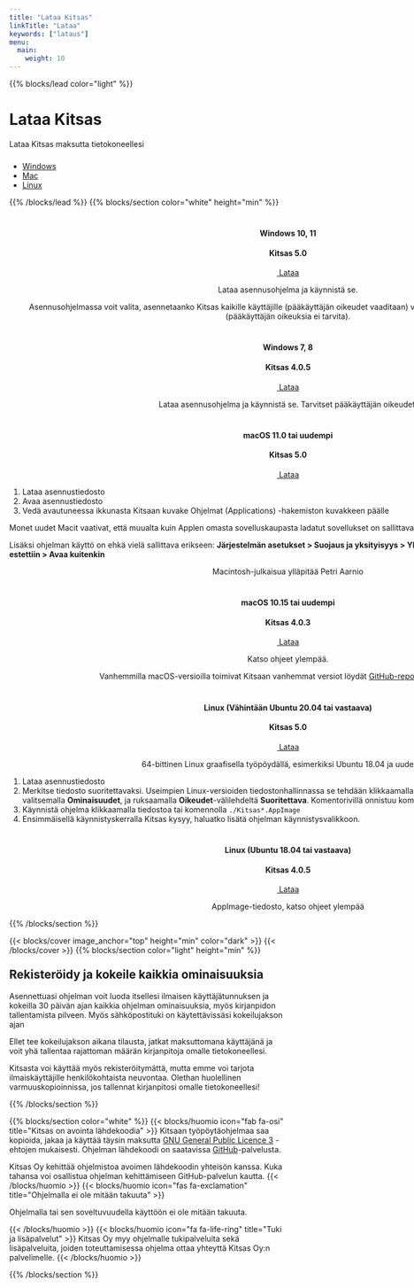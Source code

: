 ```yaml
---
title: "Lataa Kitsas"
linkTitle: "Lataa"
keywords: ["lataus"]
menu:
  main:
    weight: 10
---
```


{{% blocks/lead color="light" %}}

# Lataa Kitsas

Lataa Kitsas maksutta tietokoneellesi

<ul class="nav nav-pills mb-3 text-white" id="pills-tab" role="tablist" style="margin-top:3ex; justify-content: center;" >
  <li class="nav-item">
    <a class="nav-link" id="pills-win-tab" data-toggle="pill" href="#pills-win" role="tab" aria-controls="pills-home" aria-selected="true"><span class="fab fa-windows"></span> Windows</a>
  </li>
  <li class="nav-item">
    <a class="nav-link" id="pills-mac-tab" data-toggle="pill" href="#pills-mac" role="tab" aria-controls="pills-profile" aria-selected="false"><span class="fab fa-apple"></span> Mac</a>
  </li>
  <li class="nav-item">
    <a class="nav-link" id="pills-linux-tab" data-toggle="pill" href="#pills-linux" role="tab" aria-controls="pills-contact" aria-selected="false"><span class="fab fa-linux"></span> Linux</a>
  </li>
</ul>

{{% /blocks/lead %}}
{{% blocks/section color="white" height="min" %}}

<div style="justify-content:center; text-align:center; margin: 0px; width: 200% !important;">

  <div  id="pills-tabContent" class="tab-content">
    <div class="tab-pane fade" id="pills-win" role="tabpanel" aria-labelledby="pills-home-tab" style="text-align: center;">    
     <div class="container">
      <h1><i class="fab fa-windows"></i></h1>
      <h4>Windows 10, 11</h4>      
      <h4 class="variaatio" style="margin-top: 2ex;">Kitsas 5.0</h4>
      <p>
        <a href="https://github.com/artoh/kitupiikki/releases/download/v5.0/kitsas-5.0-asennus.exe" class="btn btn-lg btn-primary latausnappi">
          <span class="fa fa-download"></span>&nbsp;Lataa</a>
      </p>            
      <p style="margin-top: 1ex;">Lataa asennusohjelma ja käynnistä se. </p>
      <p>Asennusohjelmassa voit valita, asennetaanko Kitsas kaikille käyttäjille (pääkäyttäjän oikeudet vaaditaan) vai pelkästään yksittäiselle käyttäjälle (pääkäyttäjän oikeuksia ei tarvita).</p>
      <h1><i class="fab fa-windows"></i></h1>
      <h4>Windows 7, 8</h4>      
      <h4 class="variaatio" style="margin-top: 2ex;">Kitsas 4.0.5</h4>
      <p>
        <a href="https://github.com/artoh/kitupiikki/releases/download/v4.0.5/kitsas-4.0.5-asennus.exe" class="btn btn-lg btn-primary latausnappi">
          <span class="fa fa-download"></span>&nbsp;Lataa</a>
      </p>            
      <p style="margin-top: 1ex;">Lataa asennusohjelma ja käynnistä se. Tarvitset pääkäyttäjän oikeudet.</p>
    </div>
    </div>
    <div class="tab-pane fade" id="pills-mac" role="tabpanel" aria-labelledby="pills-profile-tab" style="text-align: center;">      
    <div class="container">
      <h1><i class="fab fa-apple"></i></h1>
      <h4>macOS 11.0 tai uudempi</h4>
      <h4 class="variaatio" style="margin-top: 2ex;">Kitsas 5.0</h4>
      <p>
        <a href="https://github.com/petriaarnio/kitupiikki/releases/download/mac-v5.0/Kitsas-5.0.dmg" class="btn btn-lg btn-primary latausnappi">
          <span class="fa fa-download"></span>&nbsp;Lataa</a>
      </p>          
      <p>
      <ol style="text-align: left;">
       <li>Lataa asennustiedosto</li>
       <li>Avaa asennustiedosto</li>
       <li>Vedä avautuneessa ikkunasta Kitsaan kuvake Ohjelmat (Applications) -hakemiston kuvakkeen päälle</li>
     </ol>
     </p>
     <p align="left">Monet uudet Macit vaativat, että muualta kuin Applen omasta sovelluskaupasta ladatut sovellukset on sallittava erikseen, katso ohje <a href="https://support.apple.com/fi-fi/HT202491">Macin tukisivustolta</a>.</p>
     <p align="left">Lisäksi ohjelman käyttö on ehkä vielä sallittava erikseen: <b>Järjestelmän asetukset > Suojaus ja yksityisyys > Yleinen: Apin "Kitsas" käynnistäminen estettiin > Avaa kuitenkin</b><br/>
     </p>
     <p>Macintosh-julkaisua ylläpitää Petri Aarnio</p>  
     <h1><i class="fab fa-apple"></i></h1>
     <h4>macOS 10.15 tai uudempi</h4>
     <h4 class="variaatio" style="margin-top: 2ex;">Kitsas 4.0.3</h4>
      <p>
        <a href="https://github.com/petriaarnio/kitupiikki/releases/download/mac-v4.0.3/Kitsas-4.0.3.dmg" class="btn btn-lg btn-primary">
          <span class="fa fa-download"></span>&nbsp;Lataa</a>
      </p>       
      <p>Katso ohjeet ylempää.</p>
      <p>Vanhemmilla macOS-versioilla toimivat Kitsaan vanhemmat versiot löydät <a href="https://github.com/petriaarnio/kitupiikki/releases">GitHub-reposition julkaisuista</a>          
    </div>
    </div>
    <div class="tab-pane fade" id="pills-linux" role="tabpanel" aria-labelledby="pills-contact-tab" style="text-align: center;">
      <div class="container">
       <h1><i class="fab fa-linux"></i></h1>
       <h4>Linux (Vähintään Ubuntu 20.04 tai vastaava)</h4>
       <h4 class="variaatio" style="margin-top: 2ex;">Kitsas 5.0</h4>
       <p>
         <a href="https://github.com/artoh/kitupiikki/releases/download/v5.0/Kitsas-5.0-x86_64.AppImage" class="btn btn-lg btn-primary">
           <span class="fa fa-download"></span>&nbsp;Lataa</a>
       </p>           
       64-bittinen Linux graafisella työpöydällä, esimerkiksi Ubuntu 18.04 ja uudemmat       
       <ol style="text-align: left;">
         <li>Lataa asennustiedosto</li>
         <li>Merkitse tiedosto suoritettavaksi. Useimpien Linux-versioiden tiedostonhallinnassa se tehdään klikkaamalla tiedostoa hiiren oikealla napilla ja valitsemalla <b>Ominaisuudet</b>, ja ruksaamalla <b>Oikeudet</b>-välilehdeltä <b>Suoritettava</b>. Komentorivillä onnistuu komennolla <code>chmod u+x Kitsas*.AppImage</code></li>
         <li>Käynnistä ohjelma klikkaamalla tiedostoa tai komennolla <code>./Kitsas*.AppImage</code></li>
         <li>Ensimmäisellä käynnistyskerralla Kitsas kysyy, haluatko lisätä ohjelman käynnistysvalikkoon.</li>
       </ol>
     </div>       
      <h1><i class="fab fa-linux"></i></h1>
      <h4>Linux (Ubuntu 18.04 tai vastaava)</h4>
      <h4 class="variaatio" style="margin-top: 2ex;">Kitsas 4.0.5</h4>    
      <p>  
        <a href="https://github.com/artoh/kitupiikki/releases/download/v4.0.5/Kitsas-4.0.5-x86_64.AppImage" class="btn btn-lg btn-primary">
          <span class="fa fa-download"></span>&nbsp;Lataa</a>
      </p>
      <p>AppImage-tiedosto, katso ohjeet ylempää</p>         
     </div>      
    </div>
  </div>
</div>
{{% /blocks/section %}}

{{< blocks/cover  image_anchor="top" height="min" color="dark" >}}
{{< /blocks/cover >}}
{{% blocks/section color="light" height="min" %}}
<div class="container">
<h2 style="margin-top: 2ex;">Rekisteröidy ja kokeile kaikkia ominaisuuksia</h2>

Asennettuasi ohjelman voit luoda itsellesi ilmaisen käyttäjätunnuksen ja kokeilla 30 päivän ajan kaikkia ohjelman ominaisuuksia, myös kirjanpidon tallentamista pilveen. Myös sähköpostituki on käytettävissäsi kokeilujakson ajan

Ellet tee kokeilujakson aikana tilausta, jatkat maksuttomana käyttäjänä ja voit yhä tallentaa rajattoman määrän kirjanpitoja omalle tietokoneellesi.

Kitsasta voi käyttää myös rekisteröitymättä, mutta emme voi tarjota ilmaiskäyttäjille henkilökohtaista neuvontaa. Olethan huolellinen varmuuskopioinnissa, jos tallennat kirjanpitosi omalle tietokoneellesi!
</div>
{{% /blocks/section %}}

{{% blocks/section color="white" %}}
{{< blocks/huomio icon="fab fa-osi" title="Kitsas on avointa lähdekoodia" >}}
Kitsaan työpöytäohjelmaa saa kopioida, jakaa ja käyttää täysin maksutta [GNU General Public Licence 3](https://ohjeet.kitsas.fi/lisenssi/) -ehtojen mukaisesti. Ohjelman lähdekoodi on saatavissa [GitHub](https://github.com/artoh/kitupiikki)-palvelusta.

Kitsas Oy kehittää ohjelmistoa avoimen lähdekoodin yhteisön kanssa. Kuka tahansa voi osallistua ohjelman kehittämiseen GitHub-palvelun kautta.
{{< /blocks/huomio >}}
{{< blocks/huomio icon="fas fa-exclamation" title="Ohjelmalla ei ole mitään takuuta" >}}

Ohjelmalla tai sen soveltuvuudella käyttöön ei ole mitään takuuta.

{{< /blocks/huomio >}}
{{< blocks/huomio icon="fa fa-life-ring" title="Tuki ja lisäpalvelut" >}}
Kitsas Oy myy ohjelmalle tukipalveluita sekä lisäpalveluita, joiden toteuttamisessa ohjelma ottaa yhteyttä Kitsas Oy:n palvelimelle.
{{< /blocks/huomio >}}

{{% /blocks/section %}}

<script>
$(function(){
  if (navigator.appVersion.indexOf("Mac") != -1)
    $("#pills-mac-tab").tab("show")
  else if (navigator.appVersion.indexOf("Linux") != -1)
    $("#pills-linux-tab").tab("show")
  else
    $("#pills-win-tab").tab("show")

$("#pills-tab").tab()
})
</script>
